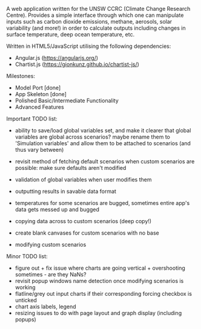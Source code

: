 A web application written for the UNSW CCRC (Climate Change Research Centre). Provides a simple interface through which one can manipulate inputs such as carbon dioxide emissions, methane, aerosols, solar variability (and more!) in order to calculate outputs including changes in surface temperature, deep ocean temperature, etc.

Written in HTML5/JavaScript utilising the following dependencies:
- Angular.js (https://angularjs.org/)
- Chartist.js (https://gionkunz.github.io/chartist-js/)

Milestones:
- Model Port [done]
- App Skeleton [done]
- Polished Basic/Intermediate Functionality
- Advanced Features

Important TODO list:
- ability to save/load global variables set, and make it clearer that global variables are global across scenarios? maybe rename them to 'Simulation variables' and allow them to be attached to scenarios (and thus vary between)
- revisit method of fetching default scenarios when custom scenarios are possible: make sure defaults aren't modified
- validation of global variables when user modifies them
- outputting results in savable data format
- temperatures for some scenarios are bugged, sometimes entire app's data gets messed up and bugged

- copying data across to custom scenarios (deep copy!)
- create blank canvases for custom scenarios with no base
- modifying custom scenarios

Minor TODO list:
- figure out + fix issue where charts are going vertical + overshooting sometimes - are they NaNs?
- revisit popup windows name detection once modifying scenarios is working
- flatline/grey out input charts if their corresponding forcing checkbox is unticked
- chart axis labels, legend
- resizing issues to do with page layout and graph display (including popups)

